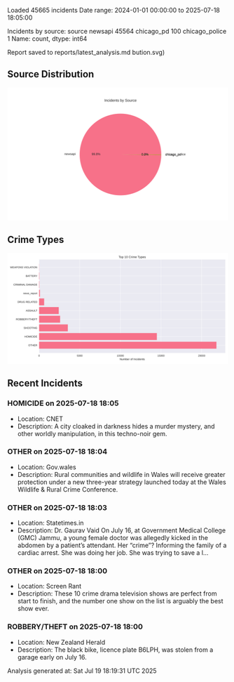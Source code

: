 
Loaded 45665 incidents
Date range: 2024-01-01 00:00:00 to 2025-07-18 18:05:00

Incidents by source:
source
newsapi           45564
chicago_pd          100
chicago_police        1
Name: count, dtype: int64

Report saved to reports/latest_analysis.md
bution.svg)

## Source Distribution
![Source Distribution](images/source_distribution.svg)

## Crime Types
![Crime Types](images/crime_types.svg)

## Recent Incidents

### HOMICIDE on 2025-07-18 18:05
- Location: CNET
- Description: A city cloaked in darkness hides a murder mystery, and other worldly manipulation, in this techno-noir gem.


### OTHER on 2025-07-18 18:04
- Location: Gov.wales
- Description: Rural communities and wildlife in Wales will receive greater protection under a new three-year strategy launched today at the Wales Wildlife & Rural Crime Conference.


### OTHER on 2025-07-18 18:03
- Location: Statetimes.in
- Description: Dr. Gaurav Vaid On July 16, at Government Medical College (GMC) Jammu, a young female doctor was allegedly kicked in the abdomen by a patient’s attendant. Her “crime”? Informing the family of a cardiac arrest. She was doing her job. She was trying to save a l…


### OTHER on 2025-07-18 18:00
- Location: Screen Rant
- Description: These 10 crime drama television shows are perfect from start to finish, and the number one show on the list is arguably the best show ever.


### ROBBERY/THEFT on 2025-07-18 18:00
- Location: New Zealand Herald
- Description: The black bike, licence plate B6LPH, was stolen from a garage early on July 16.

Analysis generated at: Sat Jul 19 18:19:31 UTC 2025
